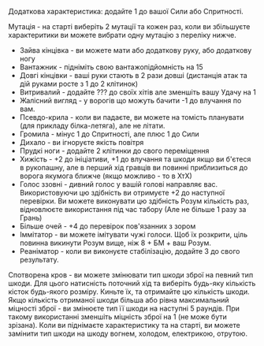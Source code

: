 Додаткова характеристика: додайте 1 до вашої Сили або Спритності.

Мутація - на старті виберіть 2 мутації та кожен раз, коли ви збільшуєте характеритики ви можете вибрати одну мутацію з переліку нижче.
- Зайва кінцівка - ви можете мати або додаткову руку, або додаткову ногу
- Вантажник - підніміть свою вантажопідйомність на 15
- Довгі кінцівки - ваші руки стають в 2 рази довші (дистанція атак та дій руками росте з 1 до 2 клітинок)
- Витривалий - додайте ??? до своїх хітів але зменшіть вашу Удачу на 1
- Жалісний вигляд - у ворогів що можуть бачити -1 до влучання по вам.
- Псевдо-крила - коли ви падаєте, ви можете на томість планувати (для прикладу білка-летяга), але не літати.
- Громила - мінус 1 до Спритності, але плюс 1 до Сили
- Дихало - ви ігноруєте якість повітря
- Прудкі ноги - додайте 2 клітинки до свого переміщення
- Хижість - +2 до ініціативи, +1 до влучання та шкоди якщо ви б'єтеся в рукопашну, але в перший хід гравців ви повинні приблизиться до ворога якумога ближче (якщо можливо - то в ХтХ)
- Голос ззовні - дивний голос у вашій голові направляє вас. Використовуючи цю здібність ви отримуєте +2 до наступної перевірки. Ви можете виконувати цю здібність Розум кількість раз, відновлюєте використання під час табору (Але не більше 1 разу за Грань)
- Більше очей - +4 до перевірок пов'язанних з зором
- Іммітатор - ви можете імітувати чужі голоси. Щоб їх розкрити, ціль повинна викинути Розум вище, ніж 8 + БМ + ваш Розум.
- Реаніматор - коли ви виконуєте стабілізацію, додайте 3 до свого результату.

Спотворена кров - ви можете змінювати тип шкоди зброї на певний тип шкоди. Для цього натисність поточний хід та виберіть будь-яку кількість кісток будь-якого розміру. Киньте їх, та отримайте цю кількість шкоди. Якщо кількість отриманої шкоди більша або рівна максимальний міцності зброї - ви змінюєте тип її шкоди на наступні 5 раундів. При такому використанні зменшіть міцність зброї на 1 (не може бути зрізана).
Коли ви піднімаєте характеристику та на старті, ви можете замінити тип шкоди на шкоду вогнем, холодом, електрикою, отрутою.

